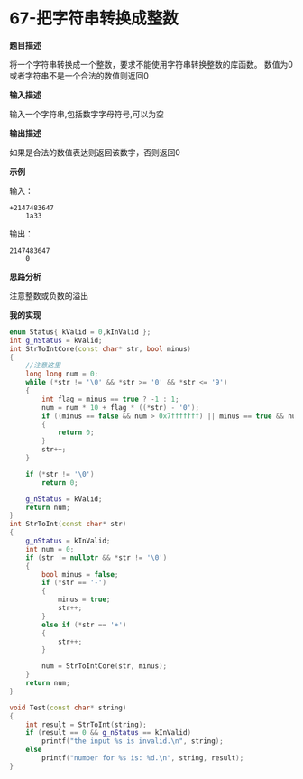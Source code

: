 # 67-把字符串转换成整数

**题目描述**

将一个字符串转换成一个整数，要求不能使用字符串转换整数的库函数。         数值为0或者字符串不是一个合法的数值则返回0

**输入描述**

输入一个字符串,包括数字字母符号,可以为空

**输出描述**

如果是合法的数值表达则返回该数字，否则返回0

**示例**

输入：

```
+2147483647
    1a33
```

输出：

```
2147483647
    0
```

**思路分析**

注意整数或负数的溢出

**我的实现**

```c++
enum Status{ kValid = 0,kInValid };
int g_nStatus = kValid;
int StrToIntCore(const char* str, bool minus)
{
	//注意这里
	long long num = 0;
	while (*str != '\0' && *str >= '0' && *str <= '9')
	{
		int flag = minus == true ? -1 : 1;
		num = num * 10 + flag * ((*str) - '0');
		if ((minus == false && num > 0x7fffffff) || minus == true && num < (signed int)0x80000000)
		{
			return 0;
		}
		str++;
	}

	if (*str != '\0')
		return 0;

	g_nStatus = kValid;
	return num;
}
int StrToInt(const char* str)
{
	g_nStatus = kInValid;
	int num = 0;
	if (str != nullptr && *str != '\0')
	{
		bool minus = false;
		if (*str == '-')
		{
			minus = true;
			str++;
		}
		else if (*str == '+')
		{
			str++;
		}

		num = StrToIntCore(str, minus);
	}
	return num;
}

void Test(const char* string)
{
	int result = StrToInt(string);
	if (result == 0 && g_nStatus == kInValid)
		printf("the input %s is invalid.\n", string);
	else
		printf("number for %s is: %d.\n", string, result);
}
```





